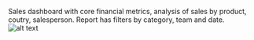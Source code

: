 Sales dashboard with core financial metrics, analysis of sales by product, coutry, salesperson. Report has filters by category, team and date. 
![alt text](https://github.com/PavelStafeev/small_PowerBI_projects/blob/main/sales_dashboard/Sales%20dashboard.png)
